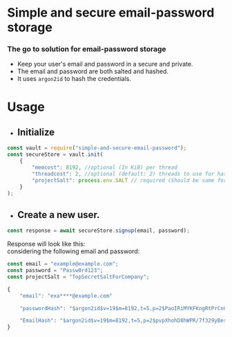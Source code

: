 # Simple and secure email-password storage

### The go to solution for email-password storage
* Keep your user's email and password in a secure and private.   
* The email and password are both salted and hashed.   
* It uses `argon2id` to hash the credentials.     
     
# Usage
* ## Initialize
```js
const vault = require("simple-and-secure-email-password");
const secureStore = vault.init(
    {
        "memcost": 8192, //optional (In KiB) per thread
        "threadcost": 2, //optional (default: 2) threads to use for hashing.
        "projectSalt": process.env.SALT // required (Should be same for the project)
    }
);
```
* ## Create a new user.
```js
const response = await secureStore.signup(email, password);
```
Response will look like this:   
considering the following email and password:   
```js
const email = "example@example.com";
const password = "Passw0rd123";
const projectSalt = "TopSecretSaltForCompany";
```
```js
{
    "email": "exa****@example.com"

    "passwordHash": "$argon2id$v=19$m=8192,t=5,p=2$PaoIRiMYKFKngRtPrCnCPcQwWm66/ybey3wY3GcfBdZqwHx5$Y8Hu/IQXFVohnFIJ70+Ve/ZynKS2E1XijxicX1L8uN2yoJeo",

    "EmailHash": "$argon2id$v=19$m=8192,t=5,p=2$pvpXhohD8hWPR/7f329yBes3s0JjFMM2yVFo34z6zd8aYe3Q$aVC0OwINXU7xi3J5bIO8jHZKXq3Q6f3nZ7ZjVRZrhM1qXzSs"
}   
```